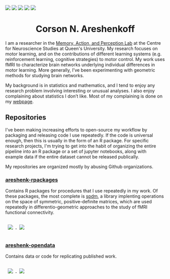 ![](https://img.shields.io/badge/OS-Linux-informational?style=for-the-badge&logo=<LOGO_NAME>&logoColor=white&color=008827)
![](https://img.shields.io/badge/Code-R-informational?style=for-the-badge&logo=<LOGO_NAME>&logoColor=white&color=0037CC)
![](https://img.shields.io/badge/Code-Stan-informational?style=for-the-badge&logo=<LOGO_NAME>&logoColor=white&color=0037CC)
![](https://img.shields.io/badge/Writing-Latex-informational?style=for-the-badge&logo=<LOGO_NAME>&logoColor=white&color=BB5700)
![](https://img.shields.io/badge/Writing-RMarkdown-informational?style=for-the-badge&logo=<LOGO_NAME>&logoColor=white&color=BB5700)

<h1 align="center">Corson N. Areshenkoff</h1>

I am a researcher in the [Memory, Action, and Perception Lab](http://www.gallivanmaplab.com/) at the Centre for Neuroscience Studies at Queen's University. My research focuses on motor learning, and on the contributions of different learning systems (e.g. reinforcement learning, cognitive strategies) to motor control. My work uses fMRI to characterize brain networks underlying individual differences in motor learning. More generally, I’ve been experimenting with geometric methods for studying brain networks.

My background is in statistics and mathematics, and I tend to enjoy any research problem involving interesting or unusual analyses. I also enjoy complaining about statistics I don’t like. Most of my complaining is done on my [webpage](https://areshenk.github.io/).

## Repositories

I've been making increasing efforts to open-source my workflow by packaging and releasing code I use repeatedly. If the code is universal enough, then this is usually in the form of an R package. For specific research projects, I'm trying to get into the habit of organizing the entire pipeline into an R package or a set of jupyter notebooks, along with example data if the entire dataset cannot be released publically. 

My repositories are organized mostly by abusing Github organizations.

### [areshenk-rpackages](https://github.com/areshenk-rpackages)

Contains R packages for procedures that I use repeatedly in my work. Of these packages, the most complete is [spdm](https://github.com/areshenk-rpackages/spdm), a library implenting operations on the space of symmetric, positive-definite matrices, which are used repeatedly in differentio-geometric approaches to the study of fMRI functional connectivity.

<a href="https://github.com/areshenk-rpackages/spdm">
  <img align="center" style="margin:1rem 0.5rem" src="https://github-readme-stats.vercel.app/api/pin/?username=areshenk-rpackages&repo=spdm&title_color=ffffff&text_color=c9cacc&icon_color=4AB197&bg_color=1A2B34" />
</a>

<a href="https://github.com/areshenk-rpackages/MSMVSampEn">
  <img align="center" style="margin:1rem 0.5rem" src="https://github-readme-stats.vercel.app/api/pin/?username=areshenk-rpackages&repo=MSMVSampEn&title_color=ffffff&text_color=c9cacc&icon_color=4AB197&bg_color=1A2B34" />
</a>

### [areshenk-opendata](https://github.com/areshenk-opendata)

Contains data or code for replicating published work. 

<a href="https://github.com/areshenk-opendata/2018-karr-cfareanalysis">
  <img align="center" style="margin:1rem 0.5rem" src="https://github-readme-stats.vercel.app/api/pin/?username=areshenk-opendata&repo=2018-karr-cfareanalysis&title_color=ffffff&text_color=c9cacc&icon_color=4AB197&bg_color=1A2B34" />
</a>

<a href="https://github.com/areshenk-opendata/2017-smart-metaanalysis">
  <img align="center" style="margin:1rem 0.5rem" src="https://github-readme-stats.vercel.app/api/pin/?username=areshenk-opendata&repo=2017-smart-metaanalysis&title_color=ffffff&text_color=c9cacc&icon_color=4AB197&bg_color=1A2B34" />
</a>

<!-- Project pages
### [areshenk-projects](https://github.com/areshenk-projects)

Pipelines for ongoing projects. These are generally under continuing development, and are migrated over to -opendata once the project is closed.
-->
<!-- BLOG-POST-LIST:START 
# Posts

- [Spurious dynamics in functional brain networks](http://areshenk-research-notes.com/spurious-dynamics-in-functional-brain-networks/)
- [Calibrating “surprise” in high dimensions](http://areshenk-research-notes.com/calibrating-surprise-in-high-dimensions/)
- [More spurious modular structure in functional brain networks](http://areshenk-research-notes.com/more-spurious-modular-structure-in-functional-brain-networks/)
- [Spurious modular structure in functional brain networks](http://areshenk-research-notes.com/spurious-structure-in-functional-brain-networks/)
- [In a room sit three textbooks…](http://areshenk-research-notes.com/in-a-room-sit-three-textbooks/)
 -->
